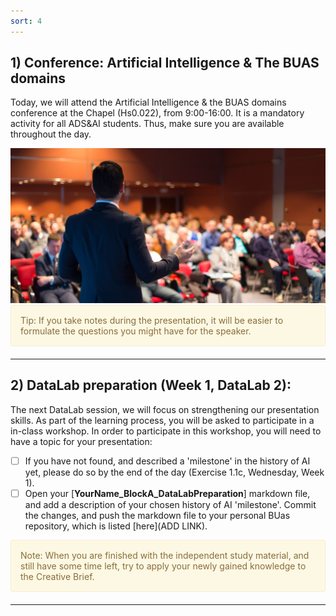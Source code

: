 ```yaml
---
sort: 4
---
```


## 1) Conference: Artificial Intelligence & The BUAS domains

Today, we will attend the Artificial Intelligence & the BUAS domains conference at the Chapel (Hs0.022), from 9:00-16:00. It is a mandatory activity for all ADS&AI students. Thus, make sure you are available throughout the day.

<img src="./images/Conference.jpg" alt="Conference" width="550"/>

<br>

<div style="padding: 15px; border: 1px solid transparent; border-color: transparent; margin-bottom: 20px; border-radius: 4px; color: #8a6d3b;; background-color: #fcf8e3; border-color: #faebcc;">
Tip: If you take notes during the presentation, it will be easier to formulate the questions you might have for the speaker.
</div>

***

## 2) DataLab preparation (Week 1, DataLab 2):

The next DataLab session, we will focus on strengthening our presentation skills. As part of the learning process, you will be asked to participate in a in-class workshop. In order to participate in this workshop, you will need to have a topic for your presentation:  

- [ ] If you have not found, and described a 'milestone' in the history of AI yet, please do so by the end of the day (Exercise 1.1c, Wednesday, Week 1).
- [ ] Open your [**YourName_BlockA_DataLabPreparation**] markdown file, and add a description of your chosen history of AI 'milestone'. Commit the changes, and push the markdown file to your personal BUas repository, which is listed [here](ADD LINK). 

<div style="padding: 15px; border: 1px solid transparent; border-color: transparent; margin-bottom: 20px; border-radius: 4px; color: #8a6d3b;; background-color: #fcf8e3; border-color: #faebcc;">
Note: When you are finished with the independent study material, and still have some time left, try to apply your newly gained knowledge to the Creative Brief.
</div> 

***


